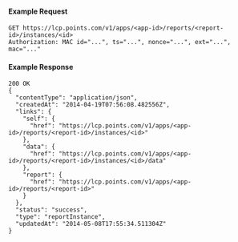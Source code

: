 #### Example Request

    GET https://lcp.points.com/v1/apps/<app-id>/reports/<report-id>/instances/<id>
    Authorization: MAC id="...", ts="...", nonce="...", ext="...", mac="..."

#### Example Response

    200 OK
    {
      "contentType": "application/json",
      "createdAt": "2014-04-19T07:56:08.482556Z",
      "links": {
        "self": {
          "href": "https://lcp.points.com/v1/apps/<app-id>/reports/<report-id>/instances/<id>"
        },
        "data": {
          "href": "https://lcp.points.com/v1/apps/<app-id>/reports/<report-id>/instances/<id>/data"
        },
        "report": {
          "href": "https://lcp.points.com/v1/apps/<app-id>/reports/<report-id>"
        }
      },
      "status": "success",
      "type": "reportInstance",
      "updatedAt": "2014-05-08T17:55:34.511304Z"
    }







